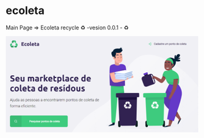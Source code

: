 # ecoleta
Main Page => Ecoleta recycle  :recycle: -vesion 0.0.1 - :recycle:

![image](https://github.com/ArthurMaciel95/ecoleta/blob/master/img/ecoleta.png)
